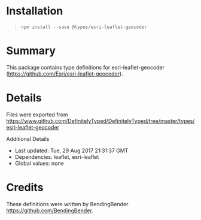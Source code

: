 # Installation
> `npm install --save @types/esri-leaflet-geocoder`

# Summary
This package contains type definitions for esri-leaflet-geocoder (https://github.com/Esri/esri-leaflet-geocoder).

# Details
Files were exported from https://www.github.com/DefinitelyTyped/DefinitelyTyped/tree/master/types/esri-leaflet-geocoder

Additional Details
 * Last updated: Tue, 29 Aug 2017 21:31:37 GMT
 * Dependencies: leaflet, esri-leaflet
 * Global values: none

# Credits
These definitions were written by BendingBender <https://github.com/BendingBender>.
